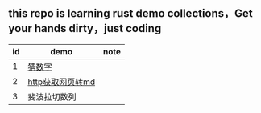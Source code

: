 ## this repo is learning rust demo collections，Get your hands dirty，just coding


| id | demo                                          | note |
|----|-----------------------------------------------|------|
| 1  | [猜数字](basic/src/demo1_guess_number.rs)        |      |
| 2  | [http获取网页转md](basic/src/demo2_http_invoke.rs) |      |
| 3  | 斐波拉切数列                                        |      |





